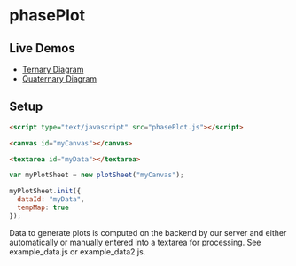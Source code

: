 # phasePlot

## Live Demos
  * [Ternary Diagram](http://htmlpreview.github.io/?https://raw.githubusercontent.com/lesenther/phasePlot/master/example.html)
  * [Quaternary Diagram](http://htmlpreview.github.io/?https://raw.githubusercontent.com/lesenther/phasePlot/master/example2.html)

## Setup

```html
<script type="text/javascript" src="phasePlot.js"></script>
```

```html
<canvas id="myCanvas"></canvas>
```

```html
<textarea id="myData"></textarea>
```

```javascript
var myPlotSheet = new plotSheet("myCanvas");

myPlotSheet.init({
  dataId: "myData",
  tempMap: true
});
```

Data to generate plots is computed on the backend by our server and either automatically or manually entered into a textarea for processing.  See example_data.js or example_data2.js.